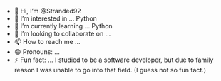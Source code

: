 - 👋 Hi, I’m @Stranded92
- 👀 I’m interested in ... Python
- 🌱 I’m currently learning ... Python
- 💞️ I’m looking to collaborate on ...
- 📫 How to reach me ...
- 😄 Pronouns: ...
- ⚡ Fun fact: ... I studied to be a  software developer, but due to family reason I was unable to go into that field. (I guess not so fun fact.)

<!---
Stranded92/Stranded92 is a ✨ special ✨ repository because its `README.md` (this file) appears on your GitHub profile.
You can click the Preview link to take a look at your changes.
--->
